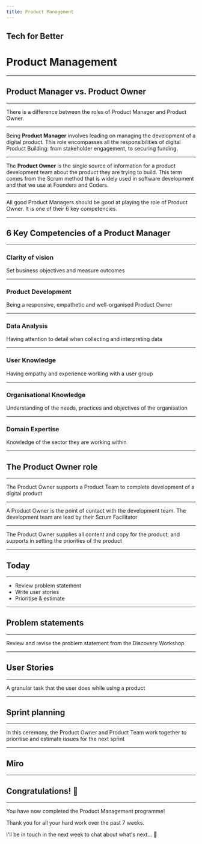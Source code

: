 ```yaml
---
title: Product Management
---
```


## Tech for Better

# Product Management

---

## Product Manager vs. Product Owner

---

There is a difference between the roles of Product Manager and Product Owner.

---

Being **Product Manager** involves leading on managing the development of a digital product. This role encompasses all the responsibilities of digital Product Building: from stakeholder engagement, to securing funding.

---

The **Product Owner** is the single source of information for a product development team about the product they are trying to build. This term comes from the Scrum method that is widely used in software development and that we use at Founders and Coders.

---

All good Product Managers should be good at playing the role of Product Owner. It is one of their 6 key competencies.

---

## 6 Key Competencies of a Product Manager

---

### Clarity of vision

Set business objectives and measure outcomes

---

### Product Development

Being a responsive, empathetic and well-organised Product Owner

---

### Data Analysis

Having attention to detail when collecting and interpreting data

---

### User Knowledge

Having empathy and experience working with a user group

---

### Organisational Knowledge

Understanding of the needs, practices and objectives of the organisation

---

### Domain Expertise

Knowledge of the sector they are working within

---

## The Product Owner role

---

The Product Owner supports a Product Team to complete development of a digital product

---

A Product Owner is the point of contact with the development team. The development team are lead by their Scrum Facilitator

---

The Product Owner supplies all content and copy for the product; and supports in setting the priorities of the product

---

## Today

---

- Review problem statement
- Write user stories
- Prioritise & estimate

---

## Problem statements

---

Review and revise the problem statement from the Discovery Workshop

---

## User Stories

---

A granular task that the user does while using a product

---

## Sprint planning

---

In this ceremony, the Product Owner and Product Team work together to prioritise and estimate issues for the next sprint

---

## Miro

---

<!-- { .primary } -->

## Congratulations! 🎉

---

You have now completed the Product Management programme!

Thank you for all your hard work over the past 7 weeks.

I'll be in touch in the next week to chat about what's next... 🌱
